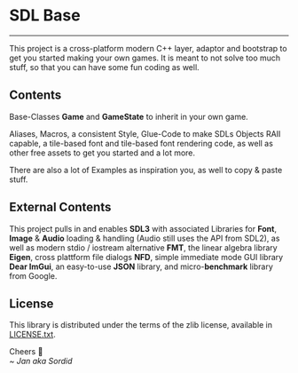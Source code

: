 # SDL Base

---

This project is a cross-platform modern C++ layer, adaptor and bootstrap
to get you started making your own games. It is meant to not solve too much stuff,
so that you can have some fun coding as well.

## Contents

Base-Classes **Game** and **GameState** to inherit in your own game.

Aliases, Macros, a consistent Style, Glue-Code to make SDLs Objects RAII capable,
a tile-based font and tile-based font rendering code, as well as other free assets
to get you started and a lot more.

There are also a lot of Examples as inspiration you, as well to copy & paste stuff.

## External Contents

This project pulls in and enables **SDL3** with associated Libraries
for **Font**, **Image** & **Audio** loading & handling
(Audio still uses the API from SDL2),
as well as modern stdio / iostream alternative **FMT**,
the linear algebra library **Eigen**,
cross plattform file dialogs **NFD**,
simple immediate mode GUI library **Dear ImGui**,
an easy-to-use **JSON** library,
and micro-**benchmark** library from Google.


## License

This library is distributed under the terms of the zlib license,
available in [LICENSE.txt](LICENSE.txt).

Cheers 🖖\
*~ Jan aka Sordid*
